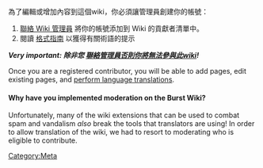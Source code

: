 <languages/> 為了編輯或增加內容到這個wiki，你必須讓管理員創建你的帳號：

1.  [聯絡 Wiki 管理員](special-contact.md) 將你的帳號添加到 Wiki 的貢獻者清單中。
2.  閱讀 [格式指南](----.md) 以獲得有關術語的提示

***Very important: 除非您 [聯絡管理員否則你將無法參與此wiki](special-contact.md)!***

Once you are a registered contributor, you will be able to add pages, edit existing pages, and [perform language translations](help-translate.md).

#### Why have you implemented moderation on the Burst Wiki?

Unfortunately, many of the wiki extensions that can be used to combat spam and vandalism *also* break the tools that translators are using! In order to allow translation of the wiki, we had to resort to moderating who is eligible to contribute.

<Category:Meta>

